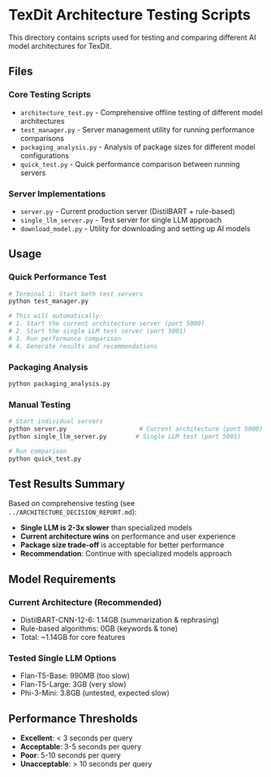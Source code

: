 # TexDit Architecture Testing Scripts

This directory contains scripts used for testing and comparing different AI model architectures for TexDit.

## Files

### Core Testing Scripts
- `architecture_test.py` - Comprehensive offline testing of different model architectures
- `test_manager.py` - Server management utility for running performance comparisons
- `packaging_analysis.py` - Analysis of package sizes for different model configurations
- `quick_test.py` - Quick performance comparison between running servers

### Server Implementations
- `server.py` - Current production server (DistilBART + rule-based)
- `single_llm_server.py` - Test server for single LLM approach
- `download_model.py` - Utility for downloading and setting up AI models

## Usage

### Quick Performance Test
```bash
# Terminal 1: Start both test servers
python test_manager.py

# This will automatically:
# 1. Start the current architecture server (port 5000)
# 2. Start the single LLM test server (port 5001) 
# 3. Run performance comparison
# 4. Generate results and recommendations
```

### Packaging Analysis
```bash
python packaging_analysis.py
```

### Manual Testing
```bash
# Start individual servers
python server.py                    # Current architecture (port 5000)
python single_llm_server.py        # Single LLM test (port 5001)

# Run comparison
python quick_test.py
```

## Test Results Summary

Based on comprehensive testing (see `../ARCHITECTURE_DECISION_REPORT.md`):

- **Single LLM is 2-3x slower** than specialized models
- **Current architecture wins** on performance and user experience
- **Package size trade-off** is acceptable for better performance
- **Recommendation**: Continue with specialized models approach

## Model Requirements

### Current Architecture (Recommended)
- DistilBART-CNN-12-6: 1.14GB (summarization & rephrasing)
- Rule-based algorithms: 0GB (keywords & tone)
- Total: ~1.14GB for core features

### Tested Single LLM Options
- Flan-T5-Base: 990MB (too slow)
- Flan-T5-Large: 3GB (very slow)
- Phi-3-Mini: 3.8GB (untested, expected slow)

## Performance Thresholds
- **Excellent**: < 3 seconds per query
- **Acceptable**: 3-5 seconds per query  
- **Poor**: 5-10 seconds per query
- **Unacceptable**: > 10 seconds per query
